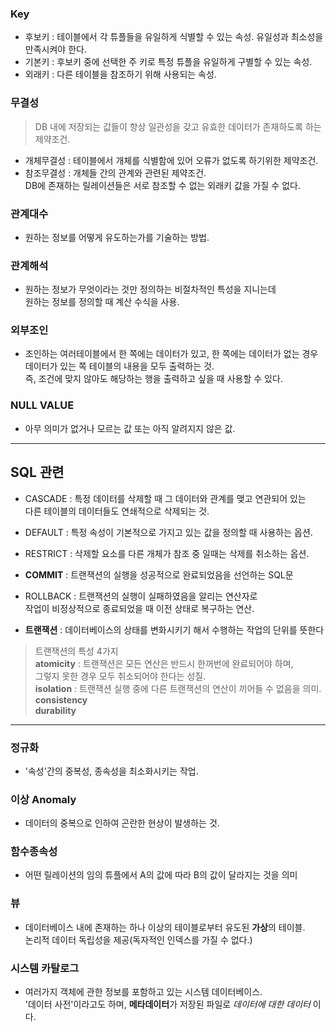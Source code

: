 <h3>Key</h3>

* 후보키 : 테이블에서 각 튜플들을 유일하게 식별할 수 있는 속성. 유일성과 최소성을 만족시켜야 한다.
* 기본키 : 후보키 중에 선택한 주 키로 특정 튜플을 유일하게 구별할 수 있는 속성.
* 외래키 : 다른 테이블을 참조하기 위해 사용되는 속성.

<h3>무결성</h3>

> DB 내에 저장되는 값들이 항상 일관성을 갖고 유효한 데이터가 존재하도록 하는 제약조건.

* 개체무결성 : 테이블에서 개체를 식별함에 있어 오류가 없도록 하기위한 제약조건.
* 참조무결성 : 개체들 간의 관계와 관련된 제약조건.<br>
DB에 존재하는 릴레이션들은 서로 참조할 수 없는 외래키 값을 가질 수 없다.

<h3>관계대수</h3>

* 원하는 정보를 어떻게 유도하는가를 기술하는 방법.

<h3>관계해석</h3>

* 원하는 정보가 무엇이라는 것만 정의하는 비절차적인 특성을 지니는데<br>
원하는 정보를 정의할 때 계산 수식을 사용.

<h3>외부조인</h3>

* 조인하는 여러테이블에서 한 쪽에는 데이터가 있고, 한 쪽에는 데이터가 없는 경우<br>
데이터가 있는 쪽 테이블의 내용을 모두 출력하는 것.<br>
즉, 조건에 맞지 않아도 해당하는 행을 출력하고 싶을 때 사용할 수 있다.

<h3>NULL VALUE</h3>

* 아무 의미가 없거나 모르는 값 또는 아직 알려지지 않은 값.

***

<h2>SQL 관련</h2>

* CASCADE : 특정 데이터를 삭제할 때 그 데이터와 관계를 맺고 연관되어 있는<br>
다른 테이블의 데이터들도 연쇄적으로 삭제되는 것.

* DEFAULT : 특정 속성이 기본적으로 가지고 있는 값을 정의할 때 사용하는 옵션.

* RESTRICT : 삭제할 요소를 다른 개체가 참조 중 일때는 삭제를 취소하는 옵션.

* <b>COMMIT</b> : 트랜잭션의 실행을 성공적으로 완료되었음을 선언하는 SQL문

* ROLLBACK : 트랜잭션의 실행이 실패하였음을 알리는 연산자로<br>
작업이 비정상적으로 종료되었을 때 이전 상태로 복구하는 연산.

* <b>트랜잭션</b> : 데이터베이스의 상태를 변화시키기 해서 수행하는 작업의 단위를 뜻한다

> 트랜잭션의 특성 4가지<br>
<b>atomicity</b> : 트랜잭션은 모든 연산은 반드시 한꺼번에 완료되어야 하며,<br>
그렇지 못한 경우 모두 취소되어야 한다는 성질.<br>
<b>isolation</b> : 트랜잭션 실행 중에 다른 트랜잭션의 연산이 끼어들 수 없음을 의미.<br>
<b>consistency</b><br>
<b>durability</b>

***

<h3>정규화</h3>

* '속성'간의 중복성, 종속성을 최소화시키는 작업.

<h3>이상 Anomaly</h3>

* 데이터의 중복으로 인하여 곤란한 현상이 발생하는 것.

<h3>함수종속성</h3>

* 어떤 릴레이션의 임의 튜플에서 A의 값에 따라 B의 값이 달라지는 것을 의미

<h3>뷰</h3>

* 데이터베이스 내에 존재하는 하나 이상의 테이블로부터 유도된 <b>가상</b>의 테이블.<br>
논리적 데이터 독립성을 제공(독자적인 인덱스를 가질 수 없다.)

<h3>시스템 카탈로그</h3>

* 여러가지 객체에 관한 정보를 포함하고 있는 시스템 데이터베이스.<br>
'데이터 사전'이라고도 하며, <b>메타데이터</b>가 저장된 파일로 _데이터에 대한 데이터_ 이다.




